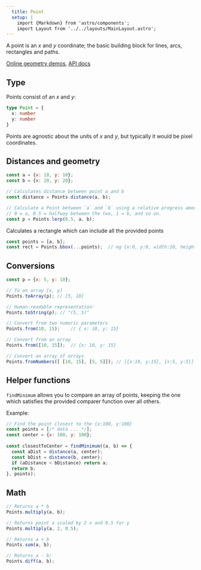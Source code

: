 ```yaml
---
  title: Point
  setup: |
    import {Markdown} from 'astro/components';
    import Layout from '../../layouts/MainLayout.astro';
---
```


A point is an _x_ and _y_ coordinate; the basic building block for lines, arcs, rectangles and paths.

[Online geometry demos](https://clinth.github.io/ixfx-demos/geometry/), [API docs](https://clinth.github.io/ixfx/modules/Geometry.Points.html)

## Type

Points consist of an _x_ and _y_:

```typescript
type Point = {
  x: number
  y: number
}
```

Points are agnostic about the units of _x_ and _y_, but typically it would be pixel coordinates.

## Distances and geometry

```js
const a = {x: 10, y: 10};
const b = {x: 20, y: 20};

// Calculates distance between point a and b
const distance = Points.distance(a, b); 

// Calculate a Point between `a` and `b` using a relative progress amount (0-1)
// 0 = a, 0.5 = halfway between the two, 1 = b, and so on.
const p = Points.lerp(0.5, a, b);
```

Calculates a rectangle which can include all the provided points
```js
const points = [a, b];
const rect = Points.bbox(...points);  // eg {x:0, y:0, width:10, height:10}
```

## Conversions

```js
const p = {x: 5, y: 10};

// To an array [x, y]
Points.toArray(p); // [5, 10]

// Human-readable representation:
Points.toString(p); // "(5, 5)"
```

```js
// Convert from two numeric parameters
Points.from(10, 15);    // { x: 10, y: 15}

// Convert from an array
Points.from([10, 15]);  // {x: 10, y: 15}

// Convert an array of arrays
Points.fromNumbers([ [10, 15], [5, 5]]); // [{x:10, y:15}, {x:5, y:5}]
```

## Helper functions

`findMinimum` allows you to compare an array of points, keeping the one which satisfies the provided comparer function over all others.

Example:

```js
// Find the point closest to the {x:100, y:100}
const points = [/* data ... */];
const center = {x: 100, y: 100};
 
const closestToCenter = findMinimum((a, b) => {
  const aDist = distance(a, center);
  const bDist = distance(b, center);
  if (aDistance < bDistance) return a;
  return b;
}, points);
```

## Math

```js
// Returns a * b
Points.multiply(a, b);

// Returns point a scaled by 2 x and 0.5 for y
Points.multiply(a, 2, 0.5);

// Returns a + b
Points.sum(a, b);

// Returns a - b;
Points.diff(a, b);
```